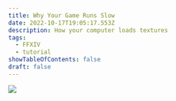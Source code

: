 ```yaml
---
title: Why Your Game Runs Slow
date: 2022-10-17T19:05:17.553Z
description: How your computer loads textures
tags:
  - FFXIV
  - tutorial
showTableOfContents: false
draft: false
---
```

![](https://i.imgur.com/9rbE28L.png)